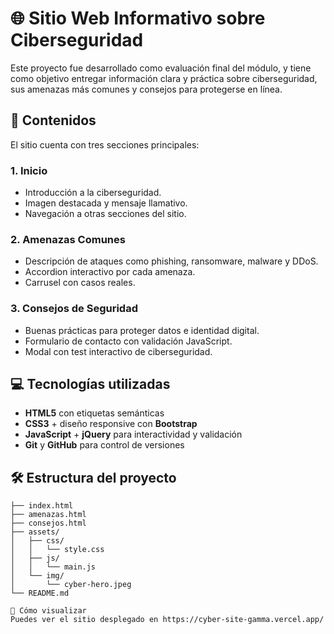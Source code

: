 # 🌐 Sitio Web Informativo sobre Ciberseguridad

Este proyecto fue desarrollado como evaluación final del módulo, y tiene como objetivo entregar información clara y práctica sobre ciberseguridad, sus amenazas más comunes y consejos para protegerse en línea.

## 🧠 Contenidos

El sitio cuenta con tres secciones principales:

### 1. Inicio
- Introducción a la ciberseguridad.
- Imagen destacada y mensaje llamativo.
- Navegación a otras secciones del sitio.

### 2. Amenazas Comunes
- Descripción de ataques como phishing, ransomware, malware y DDoS.
- Accordion interactivo por cada amenaza.
- Carrusel con casos reales.

### 3. Consejos de Seguridad
- Buenas prácticas para proteger datos e identidad digital.
- Formulario de contacto con validación JavaScript.
- Modal con test interactivo de ciberseguridad.

## 💻 Tecnologías utilizadas

- **HTML5** con etiquetas semánticas
- **CSS3** + diseño responsive con **Bootstrap**
- **JavaScript** + **jQuery** para interactividad y validación
- **Git** y **GitHub** para control de versiones

## 🛠️ Estructura del proyecto

```plaintext
├── index.html
├── amenazas.html
├── consejos.html
├── assets/
│   ├── css/
│   │   └── style.css
│   ├── js/
│   │   └── main.js
│   └── img/
│       └── cyber-hero.jpeg   
└── README.md

🚀 Cómo visualizar
Puedes ver el sitio desplegado en https://cyber-site-gamma.vercel.app/